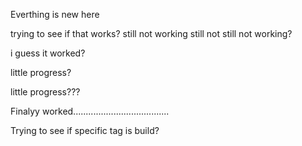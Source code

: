 Everthing is new here

trying to see if that works?
still not working
still not
still not working?


i guess it worked?

little progress?

little progress???

Finalyy worked......................................


Trying to see if specific tag is build?
